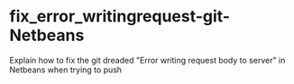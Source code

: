 # fix_error_writingrequest-git-Netbeans
Explain how to fix the git dreaded "Error writing request body to server" in Netbeans when  trying to push
